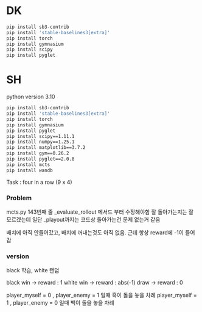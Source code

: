 # DK

```bash
pip install sb3-contrib
pip install 'stable-baselines3[extra]'
pip install torch
pip install gymnasium
pip install scipy
pip install pyglet
```

# SH

python version 3.10

```bash
pip install sb3-contrib
pip install 'stable-baselines3[extra]'
pip install torch
pip install gymnasium
pip install pyglet
pip install scipy==1.11.1
pip install numpy==1.25.1
pip install matplotlib==3.7.2
pip install gym==0.26.2
pip install pyglet==2.0.8
pip install mcts
pip install wandb
```

Task : four in a row (9 x 4)


### Problem

mcts.py 143번째 줄 _evaluate_rollout 메서드 부터 수정해야함
잘 돌아가는지는 잘 모르겠는데 일단 _playout까지는 코드상 돌아가는건 문제 없는거 같음



배치에 아직 안들어갔고, 배치에 꺼내는것도 아직 없음.
근데 항상 reward에 -1이 들어감





### version

black 학습, white 랜덤

black win -> reward : 1
white win -> reward : abs(-1)
draw -> reward : 0

player_myself = 0 , player_enemy = 1 일때 흑이 돌을 놓을 차례
player_myself = 1 , player_enemy = 0 일때 백이 돌을 놓을 차례

